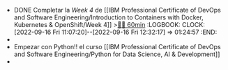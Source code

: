 - DONE Completar la *Week 4* de [[IBM Professional Certificate of DevOps and Software Engineering/Introduction to Containers with Docker, Kubernetes & OpenShift/Week 4]] >[🍅🍅 60min](#agenda-pomo://?t=f-1663319249114-1800%2Cf-1663321803216-1800)
  :LOGBOOK:
  CLOCK: [2022-09-16 Fri 11:07:20]--[2022-09-16 Fri 12:32:17] =>  01:24:57
  :END:
-
- Empezar con Python!! el curso [[IBM Professional Certificate of DevOps and Software Engineering/Python for Data Science, AI & Development]]
-